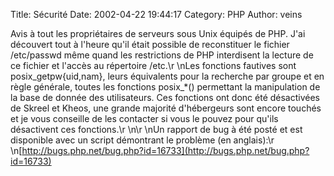 Title: Sécurité
Date: 2002-04-22 19:44:17
Category: PHP
Author: veins

Avis à tout les propriétaires de serveurs sous Unix équipés de PHP. J'ai découvert tout à l'heure qu'il était possible de reconstituer le fichier /etc/passwd même quand les restrictions de PHP interdisent la lecture de ce fichier et l'accès au répertoire /etc.\r
\nLes fonctions fautives sont  posix_getpw{uid,nam}, leurs équivalents pour la recherche par groupe et en règle générale, toutes les fonctions posix_*() permettant la manipulation de la base de donnée des utilisateurs. Ces fonctions ont donc été désactivées de Skreel et Kheos, une grande majorité d'hébergeurs sont encore touchés et je vous conseille de les contacter si vous le pouvez pour qu'ils désactivent ces fonctions.\r
\n\r
\nUn rapport de bug à été posté et est disponible avec un script démontrant le problème (en anglais):\r
\n[http://bugs.php.net/bug.php?id=16733](http://bugs.php.net/bug.php?id=16733)